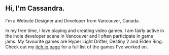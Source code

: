 <h2>Hi, I'm Cassandra.</h2>
<p>I'm a Website Designer and Developer from Vancouver, Canada.</p>

<p>In my free time, I love playing and creating video games. I am fairly active in the indie developer scene in Vancouver and I often participate in game jams. My favourite games are Hyper Light Drifter, Destiny 2 and Elden Ring. Check out my <a href="https://cassandracarlos.itch.io/">itch.io page</a> for a full list of the games I've worked on.</p>
